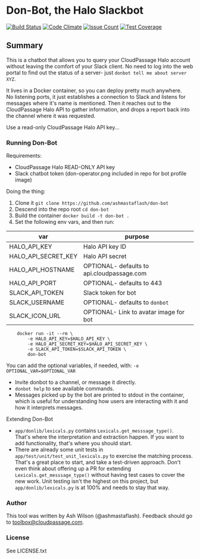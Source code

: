 # Don-Bot, the Halo Slackbot

[![Build Status](https://travis-ci.org/ashmastaflash/don-bot.svg?branch=master)](https://travis-ci.org/ashmastaflash/don-bot)
[![Code Climate](https://codeclimate.com/github/ashmastaflash/don-bot/badges/gpa.svg)](https://codeclimate.com/github/ashmastaflash/don-bot)
[![Issue Count](https://codeclimate.com/github/ashmastaflash/don-bot/badges/issue_count.svg)](https://codeclimate.com/github/ashmastaflash/don-bot)
[![Test Coverage](https://codeclimate.com/github/ashmastaflash/don-bot/badges/coverage.svg)](https://codeclimate.com/github/ashmastaflash/don-bot/coverage)


## Summary

This is a chatbot that allows you to query your CloudPassage Halo account
without leaving the comfort of your Slack client.  No need to log into the
web portal to find out the status of a server- just
`donbot tell me about server XYZ`.

It lives in a Docker container, so you can deploy pretty much anywhere.  
No listening ports, it just establishes a connection to Slack and listens
for messages where it's name is mentioned. Then it reaches out to the
CloudPassage Halo API to gather information, and drops a report back into the
channel where it was requested.


Use a read-only CloudPassage Halo API key...

### Running Don-Bot

Requirements:

* CloudPassage Halo READ-ONLY API key
* Slack chatbot token (don-operator.png included in repo for bot profile image)

Doing the thing:

1. Clone it `git clone https://github.com/ashmastaflash/don-bot`
1. Descend into the repo root `cd don-bot`
1. Build the container `docker build -t don-bot .`
1. Set the following env vars, and then run:

| var                 | purpose                                      |
|---------------------|----------------------------------------------|
| HALO_API_KEY        | Halo API key ID                              |
| HALO_API_SECRET_KEY | Halo API secret                              |
| HALO_API_HOSTNAME   | OPTIONAL- defaults to api.cloudpassage.com   |
| HALO_API_PORT       | OPTIONAL- defaults to 443                    |
| SLACK_API_TOKEN     | Slack token for bot                          |
| SLACK_USERNAME      | OPTIONAL- defaults to `donbot`               |
| SLACK_ICON_URL      | OPTIONAL- Link to avatar image for bot       |

```
    docker run -it --rm \
        -e HALO_API_KEY=$HALO_API_KEY \
        -e HALO_API_SECRET_KEY=$HALO_API_SECRET_KEY \
        -e SLACK_API_TOKEN=$SLACK_API_TOKEN \
        don-bot
```

You can add the optional variables, if needed, with:
`-e OPTIONAL_VAR=$OPTIONAL_VAR`


* Invite donbot to a channel, or message it directly.
* `donbot help` to see available commands.
* Messages picked up by the bot are printed to stdout in the container, which
is useful for understanding how users are interacting with it and how it
interprets messages.


Extending Don-Bot

* `app/donlib/lexicals.py` contains `Lexicals.get_messsage_type()`.  
That's where the interpretation and extraction happen.  If you want to
add functionality, that's where you should start.
* There are already some unit tests in `app/test/unit/test_unit_lexicals.py`
to exercise the matching process.  That's a great place to start, and take a
test-driven approach.  Don't even think about offering up a PR for extending
`Lexicals.get_messsage_type()` without having test cases to cover the new work.
Unit testing isn't the highest on this project, but `app/donlib/lexicals.py`
is at 100% and needs to stay that way.

### Author

This tool was written by Ash Wilson (@ashmastaflash).  Feedback should go to
<toolbox@cloudpassage.com>.

### License

See LICENSE.txt
